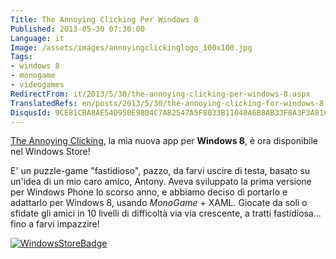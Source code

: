 ```yaml
---
Title: The Annoying Clicking Per Windows 8
Published: 2013-05-30 07:30:00
Language: it
Image: /assets/images/annoyingclickinglogo_100x100.jpg
Tags:
- windows 8
- monogame
- videogames
RedirectFrom: it/2013/5/30/the-annoying-clicking-per-windows-8.aspx
TranslatedRefs: en/posts/2013/5/30/the-annoying-clicking-for-windows-8.md
DisqusId: 9CE81CBA8AE54D950E9804C7AB2547A5F8033B11040A6B8AB33F8A3F3A81C190
---
```

<a href="http://annoyingclicking.nagylabs.com" target="_blank">The Annoying Clicking</a>, la mia nuova <span>app per **Windows 8**,</span> è ora disponibile nel Windows Store!

E' un puzzle-game "fastidioso", pazzo, da farvi uscire di testa, basato su un'idea di un mio caro amico, Antony. Aveva sviluppato la prima versione per Windows Phone lo scorso anno, e abbiamo deciso di portarlo e adattarlo per Windows 8, usando *MonoGame* + XAML. Giocate da soli o sfidate gli amici in 10 livelli di difficoltà via via crescente, a tratti fastidiosa... fino a farvi impazzire!

<a href="http://apps.microsoft.com/windows/app/the-annoying-clicking/4c46c02d-9211-4d51-bef7-3f4d893d622b" target="_blank">![WindowsStoreBadge](/assets/images/winstore_badge_200x64.jpg)</a>